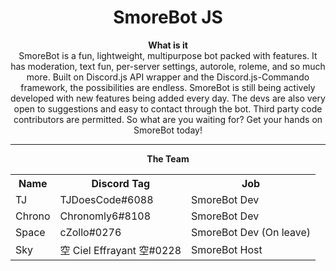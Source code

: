 <html>
<div align="center">
<h1>SmoreBot JS</h1>

<b> What is it </b><br>
SmoreBot is a fun, lightweight, multipurpose bot packed with features. It has moderation, text fun, per-server settings, autorole, roleme, and so much more. Built on Discord.js API wrapper and the Discord.js-Commando framework, the possibilities are endless. SmoreBot is still being actively developed with new features being added every day. The devs are also very open to suggestions and easy to contact through the bot. Third party code contributors are permitted. So what are you waiting for? Get your hands on SmoreBot today!

<hr>

<b>The Team</b>
 <table style="width:100%">
  <tr>
    <th>Name</th>
    <th>Discord Tag</th>
    <th>Job</th>
  </tr>
  <tr>
    <td>TJ</td>
    <td>TJDoesCode#6088</td>
    <td>SmoreBot Dev</td>
  </tr>
  <tr>
    <td>Chrono</td>
    <td>Chronomly6#8108</td>
    <td>SmoreBot Dev</td>
  </tr>
  <tr>
    <td>Space</td>
    <td>cZollo#0276</td>
    <td>SmoreBot Dev (On leave)</td>
  </tr>
  <tr>
    <td>Sky</td>
    <td>空 Ciel Effrayant 空#0228</td>
    <td>SmoreBot Host</td>
  </tr>
</table> 
</div>
</html>
